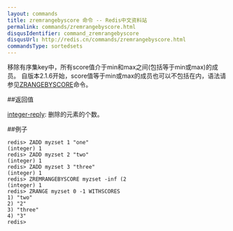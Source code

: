 ```yaml
---
layout: commands
title: zremrangebyscore 命令 -- Redis中文资料站
permalink: commands/zremrangebyscore.html
disqusIdentifier: command_zremrangebyscore
disqusUrl: http://redis.cn/commands/zremrangebyscore.html
commandsType: sortedsets
---
```


移除有序集key中，所有score值介于min和max之间(包括等于min或max)的成员。
自版本2.1.6开始，score值等于min或max的成员也可以不包括在内，语法请参见[ZRANGEBYSCORE](/commands/zrangebyscore.html)命令。

##返回值

[integer-reply](/topics/protocol#integer-reply): 删除的元素的个数。

##例子

	redis> ZADD myzset 1 "one"
	(integer) 1
	redis> ZADD myzset 2 "two"
	(integer) 1
	redis> ZADD myzset 3 "three"
	(integer) 1
	redis> ZREMRANGEBYSCORE myzset -inf (2
	(integer) 1
	redis> ZRANGE myzset 0 -1 WITHSCORES
	1) "two"
	2) "2"
	3) "three"
	4) "3"
	redis> 